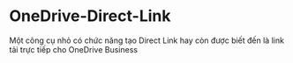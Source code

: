 # OneDrive-Direct-Link
Một công cụ nhỏ có chức năng tạo Direct Link hay còn được biết đến là link tải trực tiếp cho OneDrive Business

